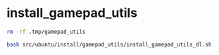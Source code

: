 # install_gamepad_utils

```bash
rm -rf .tmp/gamepad_utils

bash src/ubuntu/install/gamepad_utils/install_gamepad_utils_dl.sh
```
